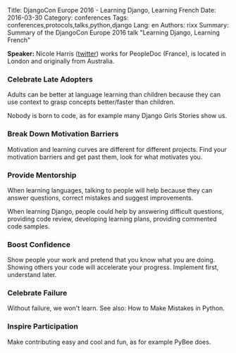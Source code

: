 Title: DjangoCon Europe 2016 - Learning Django, Learning French
Date:   2016-03-30
Category: conferences
Tags: conferences,protocols,talks,python,django
Lang: en
Authors: rixx
Summary: Summary of the DjangoCon Europe 2016 talk "Learning Django, Learning French"


**Speaker:** Nicole Harris ([twitter](https://twitter.com/nlhkabu)) works for PeopleDoc (France), is located in London
and originally from Australia.

### Celebrate Late Adopters

Adults can be better at language learning than children because they can use context to grasp concepts better/faster
than children.

Nobody is born to code, as for example many Django Girls Stories show us.


### Break Down Motivation Barriers

Motivation and learning curves are different for different projects. Find your motivation barriers and get past them,
look for what motivates you.

### Provide Mentorship

When learning languages, talking to people will help because they can answer questions, correct mistakes and suggest
improvements.

When learning Django, people could help by answering difficult questions, providing code review, developing learning
plans, providing commented code samples.

### Boost Confidence

Show people your work and pretend that you know what you are doing. Showing others your code will accelerate your
progress. Implement first, understand later.

### Celebrate Failure

Without failure, we won't learn. See also: How to Make Mistakes in Python.

### Inspire Participation

Make contributing easy and cool and fun, as for example PyBee does.


